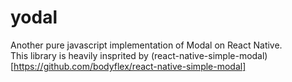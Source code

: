 # yodal
Another pure javascript implementation of Modal on React Native.  
This library is heavily insprited by (react-native-simple-modal)[https://github.com/bodyflex/react-native-simple-modal]
